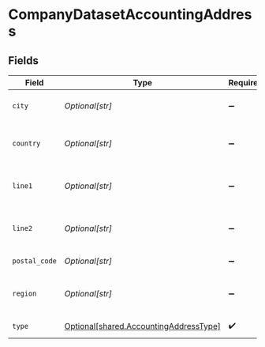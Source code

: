# CompanyDatasetAccountingAddress


## Fields

| Field                                                                                      | Type                                                                                       | Required                                                                                   | Description                                                                                |
| ------------------------------------------------------------------------------------------ | ------------------------------------------------------------------------------------------ | ------------------------------------------------------------------------------------------ | ------------------------------------------------------------------------------------------ |
| `city`                                                                                     | *Optional[str]*                                                                            | :heavy_minus_sign:                                                                         | City of the customer address.                                                              |
| `country`                                                                                  | *Optional[str]*                                                                            | :heavy_minus_sign:                                                                         | Country of the customer address.                                                           |
| `line1`                                                                                    | *Optional[str]*                                                                            | :heavy_minus_sign:                                                                         | Line 1 of the customer address.                                                            |
| `line2`                                                                                    | *Optional[str]*                                                                            | :heavy_minus_sign:                                                                         | Line 2 of the customer address.                                                            |
| `postal_code`                                                                              | *Optional[str]*                                                                            | :heavy_minus_sign:                                                                         | Postal code or zip code.                                                                   |
| `region`                                                                                   | *Optional[str]*                                                                            | :heavy_minus_sign:                                                                         | Region of the customer address.                                                            |
| `type`                                                                                     | [Optional[shared.AccountingAddressType]](undefined/models/shared/accountingaddresstype.md) | :heavy_check_mark:                                                                         | The type of the address                                                                    |